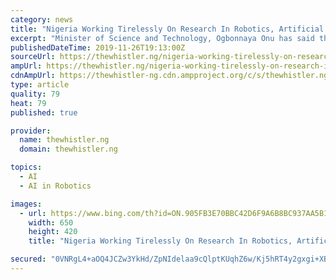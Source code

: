 ```yaml
---
category: news
title: "Nigeria Working Tirelessly On Research In Robotics, Artificial Intelligence, Says Minister"
excerpt: "Minister of Science and Technology, Ogbonnaya Onu has said that Nigeria is working tirelessly to bridge the gaps in the shortfall of research in Robotics and Artificial Intelligence. One stated this when he received the out-going Cuban Ambassador to Nigeria, Mr. Carlos Trejo Sosa who paid him a courtesy call in his office on Tuesday in Abuja."
publishedDateTime: 2019-11-26T19:13:00Z
sourceUrl: https://thewhistler.ng/nigeria-working-tirelessly-on-research-in-robotics-artificial-intelligence-says-minister/
ampUrl: https://thewhistler.ng/nigeria-working-tirelessly-on-research-in-robotics-artificial-intelligence-says-minister/amp/
cdnAmpUrl: https://thewhistler-ng.cdn.ampproject.org/c/s/thewhistler.ng/nigeria-working-tirelessly-on-research-in-robotics-artificial-intelligence-says-minister/amp/
type: article
quality: 79
heat: 79
published: true

provider:
  name: thewhistler.ng
  domain: thewhistler.ng

topics:
  - AI
  - AI in Robotics

images:
  - url: https://www.bing.com/th?id=ON.905FB3E70BBC42D6F9A6B8BC937AA5B1
    width: 650
    height: 420
    title: "Nigeria Working Tirelessly On Research In Robotics, Artificial Intelligence, Says Minister"

secured: "0VNRgL4+aOQ4JCZw3YkHd/ZpNIdelaa9cQlptKUqhZ6w/Kj5hRT4y2gxgi+XBIN+2HNYe0qY8Z3SDN9u2BnIPxwzR2c6F3zCKmNZkS+nTTa/PucjJkk6VCGekJsTqpIg7MHaNkDZSN+GJ2lt8obc92jroMTnBdT2mv1vVhkzNdiuC3tKCLyt8uqVMSYNMiSf8Ofq1OpDsahQPFk9+nTJpEYR/e56dsjsi7ChkJb+rwd+H9Hee6vZTJaZyT8r6dO9i+5HSTzlCdb63WGIYjIhQw==;52PAiZHgvs7j6/7FFL/2iQ=="
---
```


